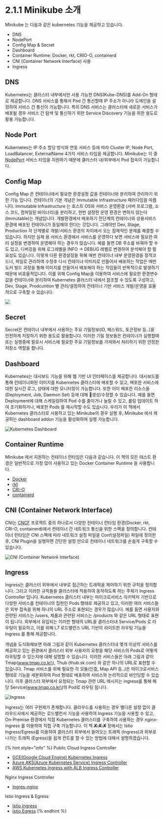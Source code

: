 # 2.1.1 Minikube 소개

Minikube 는 다음과 같은 kubernetes 기능을 제공하고 있습니다.

* DNS
* NodePort
* Config Map & Secret
* Dashboard
* Container Runtime: Docker, rkt, CRIO-O, containerd
* CNI \(Container Network Interface\) 사용
* Ingress

## DNS

Kubernetes는 클러스터 내부에서만 사용 가능한 DNS\(Kube-DNS\)를 Add-On 형태로 제공합니다. DNS 서비스를 통해서 Pod 간 통신할때 IP 주소가 아니라 도메인을 설정하여 서비스 간 통신이 가능합니다. 특히 DNS 서비스는 클러스터에 새로운 서비스가 배포될 경우 서비스 간 탐색 및 통신하기 위한 Service Discovery 기능을 위한 용도로 활용 가능합니다.

## Node Port

Kubernetes는 IP 주소 할당 방식와 연동 서비스 등에 따라 Cluster IP, Node Port, LoadBalancer, ExternalName 4가지 서비스 타입을 제공합니다. Minikube는 이 중 [NodePort](https://kubernetes.io/docs/concepts/services-networking/service/) 서비스 타입을 지원하기 때문에 클러스터 내/외부에서 Pod 접속이 가능합니다.

## Config Map

Config Map 은 컨테이너에서 필요한 환경설정 값을 컨테이너와 분리하여 관리하기 위한 기능 입니다. 컨테이너의 기본 개념은 Immutable Infrastructure 패러다임을 따릅니다. Immutable Infrastructure 는 호스트 OS와 서비스 운영환경 \(서버 프로그램, 소스 코드, 컴파일된 바이너리\)을 분리하고, 한번 설정한 운영 환경은 변하지 않는다\(Immutable\)는 개념입니다. 개발환경에서 배포하기 전단계의 컨테이너와 상용서비스 환경에 배포된 컨테이너가 동일해야 한다는 것입니다. 그래야만 Dev, Stage, Production 각 단계별로 개발/서비스 환경의 차이에서 오는 잠재적인 문제를 해결할 수 있습니다. 하지만 실제 용 서비스 환경에서 서비스를 운영하다 보면 서비스에 필요한 여러 설정을 변경하여 운영해야 하는 경우가 많습니다. 예를 들면 DB 주소를 바꿔야 할 수도 있고, 디버깅을 위해 로그레벨을 INFO -&gt; DEBUG 레벨로 변경하여 분석해야 할 필요성도 있습니다. 이렇게 다른 환경설정을 위해 매번 컨테이너 내부 운영환경을 정적코드나, 파일로 관리하여 수정후 다시 컨테이너 이미지로 만들어서 배포하는 작업은 매번 도커 빌드 과정을 통해 이미지를 만들어서 배포해야 하는 작업들이 반복적으로 발생하기 때문에 비효율적입니다. 이를 위해 Config Map을 이용하여 서비스에 필요한 환경변수 값을 컨테이너와 분리하여 Kubernetes 클러스터 내에서 참조할 수 있도록 구성하고, Dev, Stage, Prodcuntion 별 관리/설정하여 컨테이너 기반 서비스 개발/운영을 효율적으로 구축할 수 있습니다.

![](https://github.com/istiokrsg/istio_book_kr/tree/dff5a54ab2a1ab044559fecf95f241ace042dba0/.gitbook/assets/configmap.png)

## Secret

Secret은 컨테이너 내부에서 사용하는 주요 기밀정보\(ID, 패스워드, 토큰정보 등..\)을 안전하게 저장하기 위한 용도로 활용합니다. 이러한 기밀 정보들은 컨테이너가 실행할때 또는 실행중에 필요시 서비스에 필요한 주요 기밀정보를 가져와서 처리하기 위한 안정한 저장소 역할을 합니다.

## Dashboard

Kubernetes는 대시보드 기능을 위해 웹 기반 UI 인터페이스를 제공합니다. 대시보드를 통해 컨테이너화된 이미지를 Kubernetes 클러스터에 배포할 수 있고, 배포한 서비스에 대한 실시간 로그, 상태에 대한 모니터링이 가능합니다. 또한 이미 배포한 리소스들\(Deployment, Job, Daemon Set\) 등에 대해 생성/수정할 수 있습니다. 예를 들면 Deployment에 대해 스케일링하여 Pod 수를 줄이거나 늘릴 수 있고, 롤링 업데이트 하여 초기화하거나, 배포한 Pods 를 재시작할 수도 있습니다. 우리가 이 책에서 Kubernetes 클러스터로 사용하고 있는 Minikube의 경우 실행 후, Minikube 에서 제공하는 dashboard addon 기능을 활성화하여 실행 가능합니다.

![Kubernetes Dashboard](../../../.gitbook/assets/image-5.png)

## Container Runtime

Minikube 에서 지원하는 컨테이너 런타임은 다음과 같습니다. 이 책의 모든 테스트 환경은 일반적으로 가장 많이 사용하고 있는 Docker Container Runtime 을 사용합니다.

* [Docker](https://www.docker.com/)
* [rkt](https://github.com/rkt/rkt)
* [CRI-O](https://github.com/cri-o/cri-o)
* [containerd](https://github.com/containerd/containerd)

## CNI \(Container Network Interface\)

CNI는 [CNCF](https://www.cncf.io) 프로젝트 중의 하나로서 다양한 컨테이너 런타임 환경\(Docker, rkt, CRI-O, containerd\)에서 컨테이너 간 네트워크 통신을 위한 스팩을 정의합니다. 컨테이너 런타임은 CNI 스팩에 따라 네트워크 설정 파일을 Conf\(설정파일\) 파일에 정의한 후, CNI Plugin을 실행하면 간단한 설정 만으로 컨테이너 네트워크를 손쉽게 구축할 수 있습니다.

![CNI \(Container Network Interface\)](../../../.gitbook/assets/image-2.png)

## Ingress

Ingress는 클러스터 외부에서 내부로 접근하는 트래픽을 제어하기 위한 규칙을 정의합니다. 그리고 이러한 규칙들을 클러스터에 적용하여 동작하도록 하는 주체가 Ingress Controller 입니다. Kubernetes 클러스터 내부는 마이크로서비스 아키텍처 기반으로 다양한 서비스를 컨테이너의 집한인 Pods 형태로 제공하고 있고, 이러한 여러 서비스들은 외부 접속을 위해 하나의 URL 주소로 표현되는 경우가 많습니다. 예를 들면 사용자와 관련된 서비스는 /users, 제품과 관련된 서비스는 /products 와 같은 URL 형태로 표현이 됩니다. 외부에서 유입되는 이러한 형태의 URL을 클러스터내 Service/Pods 로 라우팅이 필요하고, 이를 위해 L7 로드밸런스 URL 기반의 라이트한 라우팅 기능을 Ingress 를 통해 제공합니다.

개념을 도식화해보면 아래 그림과 같이 Kubernetes 클러스터내 몇개 이상의 서비스를 제공하고 있는 환경에서 클러스터 외부 사용자의 요청을 해당 서비스의 Pods로 어떻게 라우팅할 수 있는지에 대해 설명할 수 있습니다. 이러한 서비스들은 아래 그림과 같이 Tmap\(www.tmap.co.kr\), Thub \(thub.sk.com\) 와 같은 하나의 URL로 표현할 수 있습니다. Tmap 서비스를 위해 필요한 각 모듈\(인증, Map API 등..\)은 마이크로서비스 형태로 기능을 세분화하여 Pod 형태로 배포하여 서비스와 논리적으로 바인딩할 수 있습니다. 이후 클러스터 외부에서 요청되는 Tmap 관련 URL 메시지는 ingress를 통해 해당 Service\(www.tmap.co.kr\)의 Pod로 라우팅 됩니다.

![Ingress](https://github.com/istiokrsg/istio_book_kr/tree/dff5a54ab2a1ab044559fecf95f241ace042dba0/.gitbook/assets/ingress.png)

Ingress는 여러 구현제가 존재합니다. 클라우드를 사용하는 경우 별다른 설정 없이 클라우드사에서 제공하는 로드밸런서 기능을 사용하여 Ingress 기능을 사용할 수 있고, On-Premise 환경에서 직접 Kubernetes 클러스터를 구축하여 사용하는 경우 nginx-ingress 를 이용하여 직접 구축 가능합니다. 이 책 ~~_**X.X.X**_~~ 장에서는 Istio Ingress/Egress를 이용하여 클러스터 외부에서 들어오는 트래픽 \(Ingress\)과 외부로 나가는 트래픽 \(Egress\)을 쉽게 컨트를 할 수 있는 방법에 대해서 설명하겠습니다.

{% hint style="info" %}
Public Cloud Ingress Controller

* [GCE\(Google Cloud Engine\) Kubernetes Ingress](https://cloud.google.com/kubernetes-engine/docs/tutorials/http-balancer?hl=ko)
* [Azure AKS\(Azure Kubernetes Service\) Ingress Controller](https://docs.microsoft.com/ko-kr/azure/aks/ingress-basic)
* [AWS Kubernetes Ingress with ALB Ingress Controller](https://aws.amazon.com/ko/blogs/opensource/kubernetes-ingress-aws-alb-ingress-controller/)

Nginx Ingress Controller

* [Ingres-nginx](https://kubernetes.io/docs/concepts/services-networking/ingress/)

Istio Ingress & Egress

* [Istio Ingress](https://istio.io/docs/tasks/traffic-management/ingress/)
* [Istio Egress](https://istio.io/docs/tasks/traffic-management/egress/)
{% endhint %}

